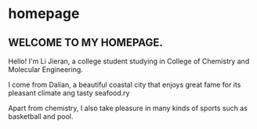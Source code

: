 # homepage
## **WELCOME TO MY HOMEPAGE.**

Hello! I'm Li Jieran, a college student studying in College of Chemistry and Molecular Engineering.

I come from Dalian, a beautiful coastal city that enjoys great fame for its pleasant climate ang tasty seafood.ry 

Apart from chemistry, I also take pleasure in many kinds of sports such as basketball and pool.
